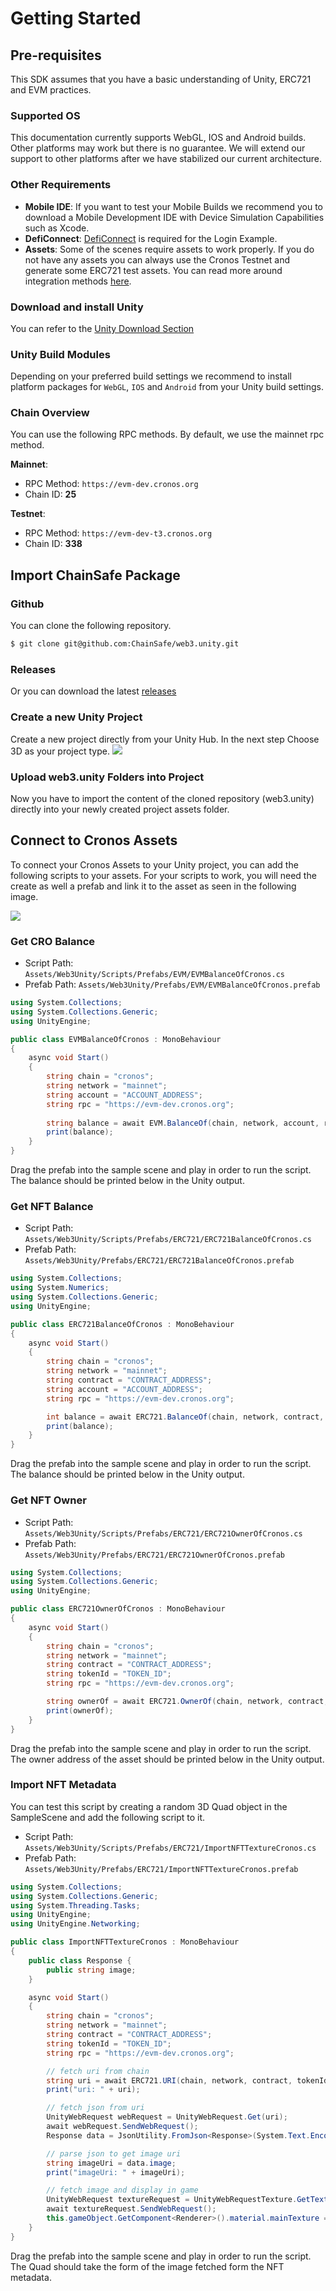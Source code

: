 # Getting Started

## Pre-requisites

This SDK assumes that you have a basic understanding of Unity, ERC721 and EVM practices.

### Supported OS

This documentation currently supports WebGL, IOS and Android builds. Other platforms may work but there is no guarantee. We will extend our support to other platforms after we have stabilized our current architecture.

### Other Requirements

* **Mobile IDE**: If you want to test your Mobile Builds we recommend you to download a Mobile Development IDE with Device Simulation Capabilities such as Xcode.
* **DefiConnect**: [DefiConnect](https://chrome.google.com/webstore/detail/cryptocom-wallet-extensio/hifafgmccdpekplomjjkcfgodnhcellj) is required for the Login Example.
* **Assets**: Some of the scenes require assets to work properly. If you do not have any assets you can always use the Cronos Testnet and generate some ERC721 test assets. You can read more around integration methods [here](https://cronos.crypto.org/docs/resources/chain-integration.html#useful-links]).

### Download and install Unity

You can refer to the [Unity Download Section](https://unity.com/download)

### Unity Build Modules

Depending on your preferred build settings we recommend to install platform packages for `WebGL`, `IOS` and `Android` from your Unity build settings.

### Chain Overview

You can use the following RPC methods. By default, we use the mainnet rpc method.

**Mainnet**:

* RPC Method: `https://evm-dev.cronos.org`
* Chain ID: **25**

**Testnet**:

* RPC Method: `https://evm-dev-t3.cronos.org`
* Chain ID: **338**

## Import ChainSafe Package

### Github

You can clone the following repository.

```bash
$ git clone git@github.com:ChainSafe/web3.unity.git
```

### Releases

Or you can download the latest [releases](https://github.com/ChainSafe/web3.unity/releases)

### Create a new Unity Project

Create a new project directly from your Unity Hub. In the next step Choose 3D as your project type. ![](../docs/play/assets/getting-started/new-projects.png)

### Upload web3.unity Folders into Project

Now you have to import the content of the cloned repository (web3.unity) directly into your newly created project assets folder.

## Connect to Cronos Assets

To connect your Cronos Assets to your Unity project, you can add the following scripts to your assets. For your scripts to work, you will need the create as well a prefab and link it to the asset as seen in the following image.

![](../docs/play/assets/getting-started/prefab\_scripts.png)

### Get CRO Balance

* Script Path: `Assets/Web3Unity/Scripts/Prefabs/EVM/EVMBalanceOfCronos.cs`
* Prefab Path: `Assets/Web3Unity/Prefabs/EVM/EVMBalanceOfCronos.prefab`

```csharp
using System.Collections;
using System.Collections.Generic;
using UnityEngine;

public class EVMBalanceOfCronos : MonoBehaviour
{
    async void Start()
    {
        string chain = "cronos";
        string network = "mainnet"; 
        string account = "ACCOUNT_ADDRESS";
        string rpc = "https://evm-dev.cronos.org";
        
        string balance = await EVM.BalanceOf(chain, network, account, rpc);
        print(balance);
    }
}
```

Drag the prefab into the sample scene and play in order to run the script. The balance should be printed below in the Unity output.

### Get NFT Balance

* Script Path: `Assets/Web3Unity/Scripts/Prefabs/ERC721/ERC721BalanceOfCronos.cs`
* Prefab Path: `Assets/Web3Unity/Prefabs/ERC721/ERC721BalanceOfCronos.prefab`

```csharp
using System.Collections;
using System.Numerics;
using System.Collections.Generic;
using UnityEngine;

public class ERC721BalanceOfCronos : MonoBehaviour
{
    async void Start()
    {
        string chain = "cronos";
        string network = "mainnet";
        string contract = "CONTRACT_ADDRESS";
        string account = "ACCOUNT_ADDRESS";
        string rpc = "https://evm-dev.cronos.org";

        int balance = await ERC721.BalanceOf(chain, network, contract, account, rpc);
        print(balance);
    }
}
```

Drag the prefab into the sample scene and play in order to run the script. The balance should be printed below in the Unity output.

### Get NFT Owner

* Script Path: `Assets/Web3Unity/Scripts/Prefabs/ERC721/ERC721OwnerOfCronos.cs`
* Prefab Path: `Assets/Web3Unity/Prefabs/ERC721/ERC721OwnerOfCronos.prefab`

```csharp
using System.Collections;
using System.Collections.Generic;
using UnityEngine;

public class ERC721OwnerOfCronos : MonoBehaviour
{
    async void Start()
    {
        string chain = "cronos";
        string network = "mainnet"; 
        string contract = "CONTRACT_ADDRESS";
        string tokenId = "TOKEN_ID";
        string rpc = "https://evm-dev.cronos.org";

        string ownerOf = await ERC721.OwnerOf(chain, network, contract, tokenId, rpc);
        print(ownerOf);
    }
}
```

Drag the prefab into the sample scene and play in order to run the script. The owner address of the asset should be printed below in the Unity output.

### Import NFT Metadata

You can test this script by creating a random 3D Quad object in the SampleScene and add the following script to it.

* Script Path: `Assets/Web3Unity/Scripts/Prefabs/ERC721/ImportNFTTextureCronos.cs`
* Prefab Path: `Assets/Web3Unity/Prefabs/ERC721/ImportNFTTextureCronos.prefab`

```csharp
using System.Collections;
using System.Collections.Generic;
using System.Threading.Tasks;
using UnityEngine;
using UnityEngine.Networking;

public class ImportNFTTextureCronos : MonoBehaviour
{
    public class Response {
        public string image;
    }

    async void Start()
    {
        string chain = "cronos";
        string network = "mainnet"; 
        string contract = "CONTRACT_ADDRESS";
        string tokenId = "TOKEN_ID";
        string rpc = "https://evm-dev.cronos.org";

        // fetch uri from chain
        string uri = await ERC721.URI(chain, network, contract, tokenId, rpc);
        print("uri: " + uri);

        // fetch json from uri
        UnityWebRequest webRequest = UnityWebRequest.Get(uri);
        await webRequest.SendWebRequest();
        Response data = JsonUtility.FromJson<Response>(System.Text.Encoding.UTF8.GetString(webRequest.downloadHandler.data));

        // parse json to get image uri
        string imageUri = data.image;
        print("imageUri: " + imageUri);

        // fetch image and display in game
        UnityWebRequest textureRequest = UnityWebRequestTexture.GetTexture(imageUri);
        await textureRequest.SendWebRequest();
        this.gameObject.GetComponent<Renderer>().material.mainTexture = ((DownloadHandlerTexture)textureRequest.downloadHandler).texture;
    }
}
```

Drag the prefab into the sample scene and play in order to run the script. The Quad should take the form of the image fetched form the NFT metadata.
